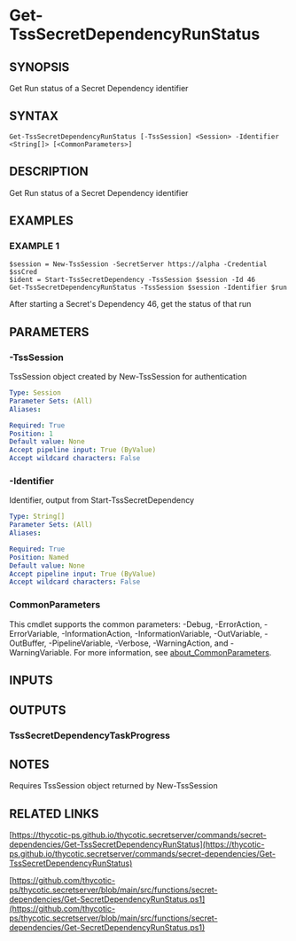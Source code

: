 # Get-TssSecretDependencyRunStatus

## SYNOPSIS
Get Run status of a Secret Dependency identifier

## SYNTAX

```
Get-TssSecretDependencyRunStatus [-TssSession] <Session> -Identifier <String[]> [<CommonParameters>]
```

## DESCRIPTION
Get Run status of a Secret Dependency identifier

## EXAMPLES

### EXAMPLE 1
```
$session = New-TssSession -SecretServer https://alpha -Credential $ssCred
$ident = Start-TssSecretDependency -TssSession $session -Id 46
Get-TssSecretDependencyRunStatus -TssSession $session -Identifier $run
```

After starting a Secret's Dependency 46, get the status of that run

## PARAMETERS

### -TssSession
TssSession object created by New-TssSession for authentication

```yaml
Type: Session
Parameter Sets: (All)
Aliases:

Required: True
Position: 1
Default value: None
Accept pipeline input: True (ByValue)
Accept wildcard characters: False
```

### -Identifier
Identifier, output from Start-TssSecretDependency

```yaml
Type: String[]
Parameter Sets: (All)
Aliases:

Required: True
Position: Named
Default value: None
Accept pipeline input: True (ByValue)
Accept wildcard characters: False
```

### CommonParameters
This cmdlet supports the common parameters: -Debug, -ErrorAction, -ErrorVariable, -InformationAction, -InformationVariable, -OutVariable, -OutBuffer, -PipelineVariable, -Verbose, -WarningAction, and -WarningVariable. For more information, see [about_CommonParameters](http://go.microsoft.com/fwlink/?LinkID=113216).

## INPUTS

## OUTPUTS

### TssSecretDependencyTaskProgress
## NOTES
Requires TssSession object returned by New-TssSession

## RELATED LINKS

[https://thycotic-ps.github.io/thycotic.secretserver/commands/secret-dependencies/Get-TssSecretDependencyRunStatus](https://thycotic-ps.github.io/thycotic.secretserver/commands/secret-dependencies/Get-TssSecretDependencyRunStatus)

[https://github.com/thycotic-ps/thycotic.secretserver/blob/main/src/functions/secret-dependencies/Get-SecretDependencyRunStatus.ps1](https://github.com/thycotic-ps/thycotic.secretserver/blob/main/src/functions/secret-dependencies/Get-SecretDependencyRunStatus.ps1)

